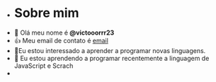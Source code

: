 - # Sobre mim
- 👋 Olá meu nome é **@victooorrr23**
- :+1: Meu email de contato é [email](victor.isidorio@escola.pr.gov.br)
- 👀Eu estou interessado a aprender a programar novas linguagens.
- 🌱 Eu estou aprendendo a programar recentemente a linguagem de JavaScript e Scrach
- 


